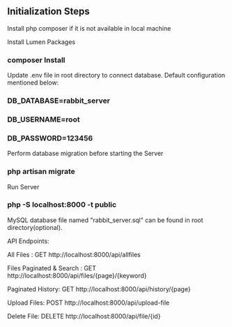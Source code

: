 ## Initialization Steps
Install php composer if it is not available in local machine

Install Lumen Packages
### composer Install

Update .env file in root directory to connect database. Default configuration mentioned below:
### DB_DATABASE=rabbit_server
### DB_USERNAME=root
### DB_PASSWORD=123456

Perform database migration before starting the Server
### php artisan migrate

Run Server
### php -S localhost:8000 -t public

MySQL database file named "rabbit_server.sql" can be found in root directory(optional).

API Endpoints:

All Files : GET http://localhost:8000/api/allfiles

Files Paginated & Search : GET http://localhost:8000/api/files/{page}/{keyword}

Paginated History: GET http://localhost:8000/api/history/{page}

Upload Files: POST http://localhost:8000/api/upload-file

Delete File: DELETE http://localhost:8000/api/file/{id}

